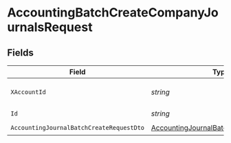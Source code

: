 # AccountingBatchCreateCompanyJournalsRequest


## Fields

| Field                                                                                                       | Type                                                                                                        | Required                                                                                                    | Description                                                                                                 |
| ----------------------------------------------------------------------------------------------------------- | ----------------------------------------------------------------------------------------------------------- | ----------------------------------------------------------------------------------------------------------- | ----------------------------------------------------------------------------------------------------------- |
| `XAccountId`                                                                                                | *string*                                                                                                    | :heavy_check_mark:                                                                                          | The account identifier                                                                                      |
| `Id`                                                                                                        | *string*                                                                                                    | :heavy_check_mark:                                                                                          | N/A                                                                                                         |
| `AccountingJournalBatchCreateRequestDto`                                                                    | [AccountingJournalBatchCreateRequestDto](../../Models/Components/AccountingJournalBatchCreateRequestDto.md) | :heavy_check_mark:                                                                                          | N/A                                                                                                         |